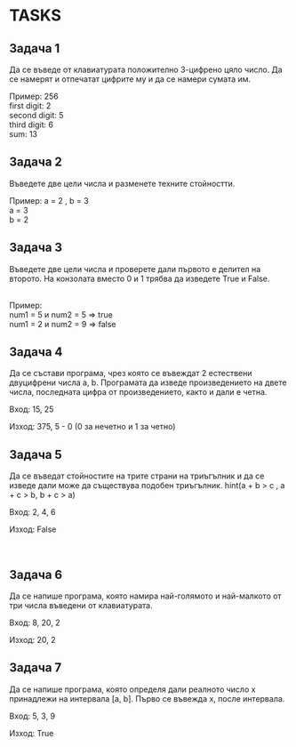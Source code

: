 
<h1>TASKS</h1>

<h2>Задача 1</h2>
<p>Да се въведе от клавиатурата положително 3-цифрено цяло число. Да се намерят и отпечатат цифрите му и да се намери сумата им.</p>
<quote>Пример: 256<br>
first digit: 2<br>
second digit: 5<br>
third digit: 6<br>
sum: 13
</quote>

<h2>Задача 2</h2>
<p>Въведете две цели числа и разменете техните стойностти.</p>
<quote>Пример: а = 2 , b = 3 <br>
a = 3<br>
b = 2
 </quote><br>

<h2>Задача 3</h2>
<p>Въведете две цели числа и проверете дали първото е делител на второто. На конзолата вместо 0 и 1 трябва да изведете True и False.</p>
<quote><br>
Пример:<br>
num1 = 5 и num2 = 5  =>  true <br>
num1 = 2 и num2 = 9  =>  false
</quote>

<h2>Задача 4</h2> Да се състави програма, чрез която се въвеждат 2 естествени двуцифрени числа a, b. Програмата да изведе произведението на двете числа, последната цифра от произведението, както и дали е четна.

Вход: 15, 25

Изход: 375, 5 - 0 (0 за нечетно и 1 за четно)

<h2> Задача 5</h2>
<p>Да се въведат стойностите на трите страни на триъгълник и да се изведе дали може да съществува подобен триъгълник.
hint(a + b > c , a + c > b,  b + c > a)

Вход: 2, 4, 6

Изход: False</p><br>


<h2>Задача 6</h2>
<p>Да се напише програма, която намира най-голямото и най-малкото от три числа въведени от клавиатурата.

Вход: 8, 20, 2

Изход: 20, 2</p>

<h2> Задача 7 </h2>
<p>Да се напише програма, която определя дали реалното число x принадлежи на интервала [a, b]. Първо се въвежда x, после интервала.

Вход: 5, 3, 9

Изход: True</p>
